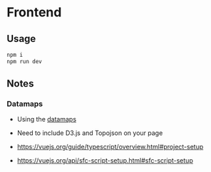 # Frontend

## Usage

```sh
npm i
npm run dev
```

## Notes

### Datamaps

- Using the [datamaps](https://github.com/markmarkoh/datamaps)
- Need to include D3.js and Topojson on your page

- https://vuejs.org/guide/typescript/overview.html#project-setup
- https://vuejs.org/api/sfc-script-setup.html#sfc-script-setup

